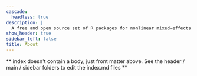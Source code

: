 ```yaml
---
cascade:
  headless: true
description: |
  A free and open source set of R packages for nonlinear mixed-effects modeling.
show_header: true
sidebar_left: false
title: About
---
```


** index doesn't contain a body, just front matter above.
See the header / main / sidebar folders to edit the index.md files **

